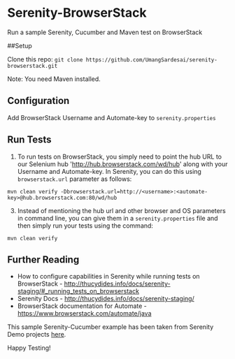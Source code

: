 # Serenity-BrowserStack
Run a sample Serenity, Cucumber and Maven test on BrowserStack

##Setup

Clone this repo: `git clone https://github.com/UmangSardesai/serenity-browserstack.git`

Note: You need Maven installed.

## Configuration
Add BrowserStack Username and Automate-key to `serenity.properties`

## Run Tests
1. To run tests on BrowserStack, you simply need to point the hub URL to our Selenium hub 'http://hub.browserstack.com/wd/hub' along with your Username and Automate-key. In Serenity, you can do this using `browserstack.url` parameter as follows:
  
  `mvn clean verify -Dbrowserstack.url=http://<username>:<automate-key>@hub.browserstack.com:80/wd/hub`

3. Instead of mentioning the hub url and other browser and OS parameters in command line, you can give them in a `serenity.properties` file and then simply run your tests using the command:

  `mvn clean verify`
  
## Further Reading
- How to configure capabilities in Serenity while running tests on BrowserStack - http://thucydides.info/docs/serenity-staging/#_running_tests_on_browserstack
- Serenity Docs - http://thucydides.info/docs/serenity-staging/
- BrowserStack documentation for Automate - https://www.browserstack.com/automate/java

This sample Serenity-Cucumber example has been taken from Serenity Demo projects [here](https://github.com/serenity-bdd/serenity-demos/tree/master/cucumber-webtests).  

Happy Testing!  
